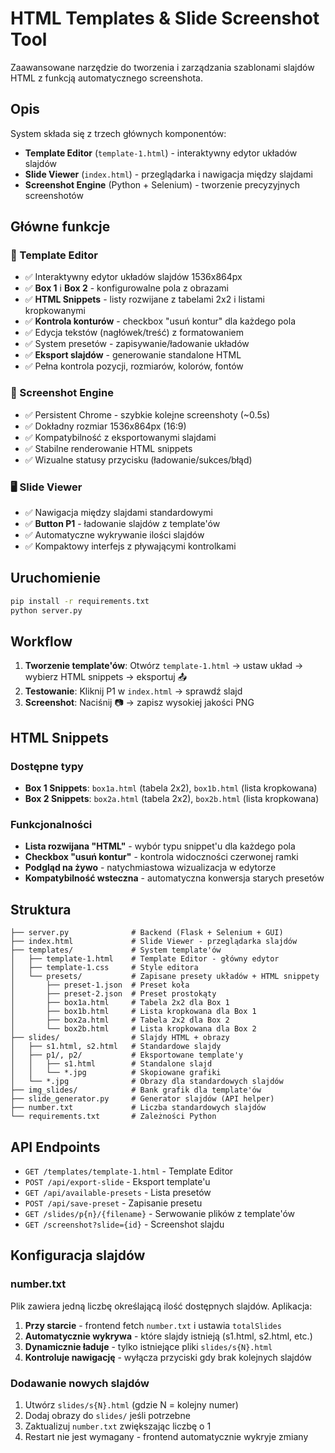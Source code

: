 # HTML Templates & Slide Screenshot Tool

Zaawansowane narzędzie do tworzenia i zarządzania szablonami slajdów HTML z funkcją automatycznego screenshota.

## Opis

System składa się z trzech głównych komponentów:
- **Template Editor** (`template-1.html`) - interaktywny edytor układów slajdów
- **Slide Viewer** (`index.html`) - przeglądarka i nawigacja między slajdami  
- **Screenshot Engine** (Python + Selenium) - tworzenie precyzyjnych screenshotów

## Główne funkcje

### 🎨 Template Editor
- ✅ Interaktywny edytor układów slajdów 1536x864px
- ✅ **Box 1** i **Box 2** - konfigurowalne pola z obrazami
- ✅ **HTML Snippets** - listy rozwijane z tabelami 2x2 i listami kropkowanymi
- ✅ **Kontrola konturów** - checkbox "usuń kontur" dla każdego pola
- ✅ Edycja tekstów (nagłówek/treść) z formatowaniem
- ✅ System presetów - zapisywanie/ładowanie układów
- ✅ **Eksport slajdów** - generowanie standalone HTML
- ✅ Pełna kontrola pozycji, rozmiarów, kolorów, fontów

### 📸 Screenshot Engine  
- ✅ Persistent Chrome - szybkie kolejne screenshoty (~0.5s)
- ✅ Dokładny rozmiar 1536x864px (16:9)
- ✅ Kompatybilność z eksportowanymi slajdami
- ✅ Stabilne renderowanie HTML snippets
- ✅ Wizualne statusy przycisku (ładowanie/sukces/błąd)

### 🖥️ Slide Viewer
- ✅ Nawigacja między slajdami standardowymi
- ✅ **Button P1** - ładowanie slajdów z template'ów
- ✅ Automatyczne wykrywanie ilości slajdów
- ✅ Kompaktowy interfejs z pływającymi kontrolkami

## Uruchomienie

```bash
pip install -r requirements.txt
python server.py
```

## Workflow

1. **Tworzenie template'ów**: Otwórz `template-1.html` → ustaw układ → wybierz HTML snippets → eksportuj 📤
2. **Testowanie**: Kliknij P1 w `index.html` → sprawdź slajd  
3. **Screenshot**: Naciśnij 📷 → zapisz wysokiej jakości PNG

## HTML Snippets

### Dostępne typy
- **Box 1 Snippets**: `box1a.html` (tabela 2x2), `box1b.html` (lista kropkowana)  
- **Box 2 Snippets**: `box2a.html` (tabela 2x2), `box2b.html` (lista kropkowana)

### Funkcjonalności
- **Lista rozwijana "HTML"** - wybór typu snippet'u dla każdego pola
- **Checkbox "usuń kontur"** - kontrola widoczności czerwonej ramki
- **Podgląd na żywo** - natychmiastowa wizualizacja w edytorze
- **Kompatybilność wsteczna** - automatyczna konwersja starych presetów

## Struktura

```
├── server.py              # Backend (Flask + Selenium + GUI)
├── index.html             # Slide Viewer - przeglądarka slajdów
├── templates/             # System template'ów
│   ├── template-1.html    # Template Editor - główny edytor  
│   ├── template-1.css     # Style editora
│   └── presets/           # Zapisane presety układów + HTML snippety
│       ├── preset-1.json  # Preset koła
│       ├── preset-2.json  # Preset prostokąty
│       ├── box1a.html     # Tabela 2x2 dla Box 1
│       ├── box1b.html     # Lista kropkowana dla Box 1
│       ├── box2a.html     # Tabela 2x2 dla Box 2
│       └── box2b.html     # Lista kropkowana dla Box 2
├── slides/                # Slajdy HTML + obrazy
│   ├── s1.html, s2.html   # Standardowe slajdy
│   ├── p1/, p2/           # Eksportowane template'y
│   │   ├── s1.html        # Standalone slajd 
│   │   └── *.jpg          # Skopiowane grafiki
│   └── *.jpg              # Obrazy dla standardowych slajdów
├── img_slides/            # Bank grafik dla template'ów
├── slide_generator.py     # Generator slajdów (API helper)
├── number.txt             # Liczba standardowych slajdów
└── requirements.txt       # Zależności Python
```

## API Endpoints

- `GET /templates/template-1.html` - Template Editor
- `POST /api/export-slide` - Eksport template'u  
- `GET /api/available-presets` - Lista presetów
- `POST /api/save-preset` - Zapisanie presetu
- `GET /slides/p{n}/{filename}` - Serwowanie plików z template'ów
- `GET /screenshot?slide={id}` - Screenshot slajdu

## Konfiguracja slajdów

### number.txt
Plik zawiera jedną liczbę określającą ilość dostępnych slajdów. Aplikacja:

1. **Przy starcie** - frontend fetch `number.txt` i ustawia `totalSlides`
2. **Automatycznie wykrywa** - które slajdy istnieją (s1.html, s2.html, etc.)
3. **Dynamicznie ładuje** - tylko istniejące pliki `slides/s{N}.html`
4. **Kontroluje nawigację** - wyłącza przyciski gdy brak kolejnych slajdów

### Dodawanie nowych slajdów
1. Utwórz `slides/s{N}.html` (gdzie N = kolejny numer)
2. Dodaj obrazy do `slides/` jeśli potrzebne
3. Zaktualizuj `number.txt` zwiększając liczbę o 1
4. Restart nie jest wymagany - frontend automatycznie wykryje zmiany